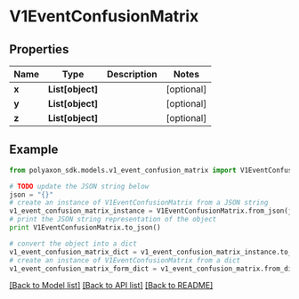 # V1EventConfusionMatrix


## Properties
Name | Type | Description | Notes
------------ | ------------- | ------------- | -------------
**x** | **List[object]** |  | [optional] 
**y** | **List[object]** |  | [optional] 
**z** | **List[object]** |  | [optional] 

## Example

```python
from polyaxon_sdk.models.v1_event_confusion_matrix import V1EventConfusionMatrix

# TODO update the JSON string below
json = "{}"
# create an instance of V1EventConfusionMatrix from a JSON string
v1_event_confusion_matrix_instance = V1EventConfusionMatrix.from_json(json)
# print the JSON string representation of the object
print V1EventConfusionMatrix.to_json()

# convert the object into a dict
v1_event_confusion_matrix_dict = v1_event_confusion_matrix_instance.to_dict()
# create an instance of V1EventConfusionMatrix from a dict
v1_event_confusion_matrix_form_dict = v1_event_confusion_matrix.from_dict(v1_event_confusion_matrix_dict)
```
[[Back to Model list]](../README.md#documentation-for-models) [[Back to API list]](../README.md#documentation-for-api-endpoints) [[Back to README]](../README.md)


